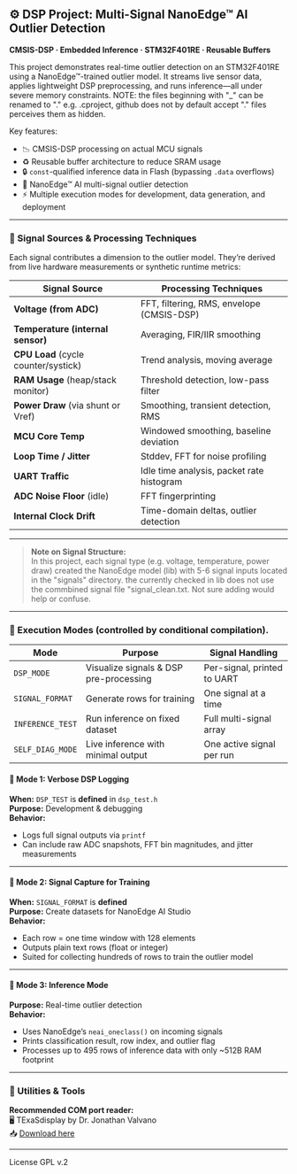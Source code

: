 
## ⚙️ DSP Project: Multi-Signal NanoEdge™ AI Outlier Detection

**CMSIS-DSP · Embedded Inference · STM32F401RE · Reusable Buffers**

This project demonstrates real-time outlier detection on an STM32F401RE using a NanoEdge™-trained outlier model. It streams live sensor data, applies lightweight DSP preprocessing, and runs inference—all under severe memory constraints. NOTE: the files beginning with "_" can be renamed to "." e.g. .cproject, github does not by default accept "." files perceives them as hidden.

Key features:

- 📉 CMSIS-DSP processing on actual MCU signals
- ♻️ Reusable buffer architecture to reduce SRAM usage
- 🔒 `const`-qualified inference data in Flash (bypassing `.data` overflows)
- 🧠 NanoEdge™ AI multi-signal outlier detection
- ⚡ Multiple execution modes for development, data generation, and deployment

---

### 📡 Signal Sources & Processing Techniques

Each signal contributes a dimension to the outlier model. They’re derived from live hardware measurements or synthetic runtime metrics:

| Signal Source                         | Processing Techniques                           |
| ------------------------------------- | ----------------------------------------------- |
| **Voltage (from ADC)**                | FFT, filtering, RMS, envelope (CMSIS-DSP)       |
| **Temperature (internal sensor)**     | Averaging, FIR/IIR smoothing                    |
| **CPU Load** (cycle counter/systick)  | Trend analysis, moving average                  |
| **RAM Usage** (heap/stack monitor)    | Threshold detection, low-pass filter            |
| **Power Draw** (via shunt or Vref)    | Smoothing, transient detection, RMS             |
| **MCU Core Temp**                     | Windowed smoothing, baseline deviation          |
| **Loop Time / Jitter**                | Stddev, FFT for noise profiling                 |
| **UART Traffic**                      | Idle time analysis, packet rate histogram       |
| **ADC Noise Floor** (idle)            | FFT fingerprinting                              |
| **Internal Clock Drift**              | Time-domain deltas, outlier detection           |

---

> **Note on Signal Structure:**  
> In this project, each signal type (e.g. voltage, temperature, power draw) created the NanoEdge model (lib) with 5-6 signal inputs located in the "signals" directory.
> the currently checked in lib does not use the commbined signal file "signal_clean.txt. Not sure adding would help or confuse.

---
### 🔁 Execution Modes (controlled by conditional compilation).

| Mode              | Purpose                                           | Signal Handling                 |
|------------------|---------------------------------------------------|----------------------------------|
| `DSP_MODE`        | Visualize signals & DSP pre-processing            | Per-signal, printed to UART     |
| `SIGNAL_FORMAT`   | Generate rows for training                        | One signal at a time            |
| `INFERENCE_TEST`  | Run inference on fixed dataset                    | Full multi-signal array         |
| `SELF_DIAG_MODE`  | Live inference with minimal output                | One active signal per run       |




#### 🔹 Mode 1: **Verbose DSP Logging**
**When:** `DSP_TEST` is **defined** in `dsp_test.h`  
**Purpose:** Development & debugging  
**Behavior:**
- Logs full signal outputs via `printf`
- Can include raw ADC snapshots, FFT bin magnitudes, and jitter measurements

---

#### 🔸 Mode 2: **Signal Capture for Training**
**When:** `SIGNAL_FORMAT` is **defined**  
**Purpose:** Create datasets for NanoEdge AI Studio  
**Behavior:**
- Each row = one time window with 128 elements
- Outputs plain text rows (float or integer)
- Suited for collecting hundreds of rows to train the outlier model

---

#### 🧠 Mode 3: **Inference Mode**
**Purpose:** Real-time outlier detection  
**Behavior:**
- Uses NanoEdge’s `neai_oneclass()` on incoming signals
- Prints classification result, row index, and outlier flag
- Processes up to 495 rows of inference data with only ~512B RAM footprint

---

### 🧰 Utilities & Tools

**Recommended COM port reader:**  
🖥️ TExaSdisplay by Dr. Jonathan Valvano  
📥 [Download here](https://users.ece.utexas.edu/~valvano/edX/download.html)

----
License GPL v.2
